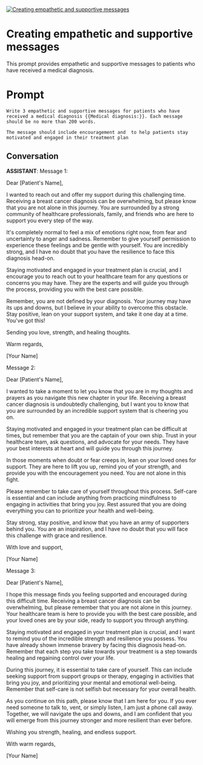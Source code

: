 
[![Creating empathetic and supportive messages](https://flow-prompt-covers.s3.us-west-1.amazonaws.com/icon/illustrative/illus_3.png)]()
# Creating empathetic and supportive messages 
This prompt provides empathetic and supportive messages to patients who have received a medical diagnosis. 

# Prompt

```
Write 3 empathetic and supportive messages for patients who have received a medical diagnosis {{Medical diagnosis:}}. Each message should be no more than 200 words.

The message should include encouragement and  to help patients stay motivated and engaged in their treatment plan
```

## Conversation

**ASSISTANT**: Message 1:



Dear [Patient's Name],



I wanted to reach out and offer my support during this challenging time. Receiving a breast cancer diagnosis can be overwhelming, but please know that you are not alone in this journey. You are surrounded by a strong community of healthcare professionals, family, and friends who are here to support you every step of the way.



It's completely normal to feel a mix of emotions right now, from fear and uncertainty to anger and sadness. Remember to give yourself permission to experience these feelings and be gentle with yourself. You are incredibly strong, and I have no doubt that you have the resilience to face this diagnosis head-on.



Staying motivated and engaged in your treatment plan is crucial, and I encourage you to reach out to your healthcare team for any questions or concerns you may have. They are the experts and will guide you through the process, providing you with the best care possible.



Remember, you are not defined by your diagnosis. Your journey may have its ups and downs, but I believe in your ability to overcome this obstacle. Stay positive, lean on your support system, and take it one day at a time. You've got this!



Sending you love, strength, and healing thoughts.



Warm regards,

[Your Name]



Message 2:



Dear [Patient's Name],



I wanted to take a moment to let you know that you are in my thoughts and prayers as you navigate this new chapter in your life. Receiving a breast cancer diagnosis is undoubtedly challenging, but I want you to know that you are surrounded by an incredible support system that is cheering you on.



Staying motivated and engaged in your treatment plan can be difficult at times, but remember that you are the captain of your own ship. Trust in your healthcare team, ask questions, and advocate for your needs. They have your best interests at heart and will guide you through this journey.



In those moments when doubt or fear creeps in, lean on your loved ones for support. They are here to lift you up, remind you of your strength, and provide you with the encouragement you need. You are not alone in this fight.



Please remember to take care of yourself throughout this process. Self-care is essential and can include anything from practicing mindfulness to engaging in activities that bring you joy. Rest assured that you are doing everything you can to prioritize your health and well-being.



Stay strong, stay positive, and know that you have an army of supporters behind you. You are an inspiration, and I have no doubt that you will face this challenge with grace and resilience.



With love and support,

[Your Name]



Message 3:



Dear [Patient's Name],



I hope this message finds you feeling supported and encouraged during this difficult time. Receiving a breast cancer diagnosis can be overwhelming, but please remember that you are not alone in this journey. Your healthcare team is here to provide you with the best care possible, and your loved ones are by your side, ready to support you through anything.



Staying motivated and engaged in your treatment plan is crucial, and I want to remind you of the incredible strength and resilience you possess. You have already shown immense bravery by facing this diagnosis head-on. Remember that each step you take towards your treatment is a step towards healing and regaining control over your life.



During this journey, it is essential to take care of yourself. This can include seeking support from support groups or therapy, engaging in activities that bring you joy, and prioritizing your mental and emotional well-being. Remember that self-care is not selfish but necessary for your overall health.



As you continue on this path, please know that I am here for you. If you ever need someone to talk to, vent, or simply listen, I am just a phone call away. Together, we will navigate the ups and downs, and I am confident that you will emerge from this journey stronger and more resilient than ever before.



Wishing you strength, healing, and endless support.



With warm regards,

[Your Name]


